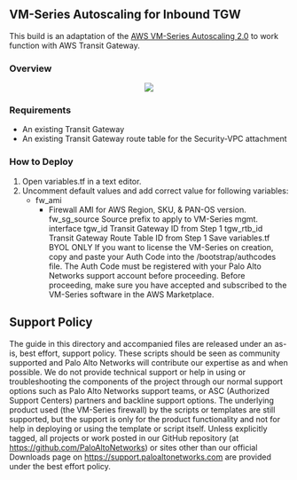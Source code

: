 ## VM-Series Autoscaling for Inbound TGW
This build is an adaptation of the [AWS VM-Series Autoscaling 2.0](https://docs.paloaltonetworks.com/vm-series/8-1/vm-series-deployment/set-up-the-vm-series-firewall-on-aws/auto-scale-vm-series-firewalls-with-the-amazon-elb/autoscale-template-version2_0.html) to work function with AWS Transit Gateway.

### Overview
<p align="center">
<img src="https://raw.githubusercontent.com/wwce/aws-cft/master/tgw_inbound_asg/diagram.png">
</p>

### Requirements
* An existing Transit Gateway
* An existing Transit Gateway route table for the Security-VPC attachment


### How to Deploy
1.  Open variables.tf in a text editor. 
2.  Uncomment default values and add correct value for following variables: 
    * fw_ami
         * Firewall AMI for AWS Region, SKU, & PAN-OS version.
fw_sg_source
Source prefix to apply to VM-Series mgmt. interface
tgw_id 
Transit Gateway ID from Step 1
tgw_rtb_id 
Transit Gateway Route Table ID from Step 1
Save variables.tf
BYOL ONLY 
If you want to license the VM-Series on creation, copy and paste your Auth Code into the /bootstrap/authcodes file.  The Auth Code must be registered with your Palo Alto Networks support account before proceeding.
Before proceeding, make sure you have accepted and subscribed to the VM-Series software in the AWS Marketplace. 



## Support Policy
The guide in this directory and accompanied files are released under an as-is, best effort, support policy. These scripts should be seen as community supported and Palo Alto Networks will contribute our expertise as and when possible. We do not provide technical support or help in using or troubleshooting the components of the project through our normal support options such as Palo Alto Networks support teams, or ASC (Authorized Support Centers) partners and backline support options. The underlying product used (the VM-Series firewall) by the scripts or templates are still supported, but the support is only for the product functionality and not for help in deploying or using the template or script itself.
Unless explicitly tagged, all projects or work posted in our GitHub repository (at https://github.com/PaloAltoNetworks) or sites other than our official Downloads page on https://support.paloaltonetworks.com are provided under the best effort policy.
